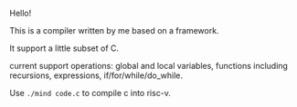 Hello!

This is a compiler written by me based on a framework.

It support a little subset of C.

current support operations: global and local variables, functions including recursions, expressions, if/for/while/do_while.

Use ```./mind code.c``` to compile c into risc-v.